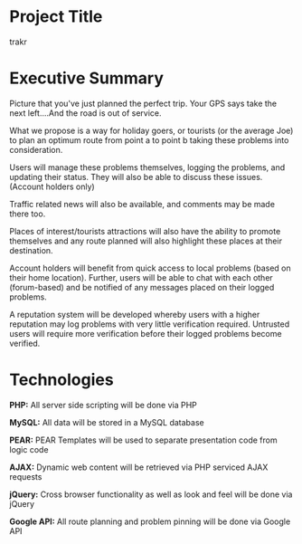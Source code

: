 # Project Title #

trakr

# Executive Summary #

Picture that you've just planned the perfect trip. Your GPS says take the next left....And
the road is out of service.

What we propose is a way for holiday goers, or tourists (or the average Joe) to plan an
optimum route from point a to point b taking these problems into consideration.

Users will manage these problems themselves, logging the problems, and updating their
status. They will also be able to discuss these issues. (Account holders only)

Traffic related news will also be available, and comments may be made there too.

Places of interest/tourists attractions will also have the ability to promote themselves and any route planned will also highlight these places at their destination.

Account holders will benefit from quick access to local problems (based on their home
location). Further, users will be able to chat with each other (forum-based) and be
notified of any messages placed on their logged problems.

A reputation system will be developed whereby users with a higher reputation may log
problems with very little verification required. Untrusted users will require more
verification before their logged problems become verified.

# Technologies #

**PHP:** All server side scripting will be done via PHP

**MySQL:** All data will be stored in a MySQL database

**PEAR:** PEAR Templates will be used to separate presentation code from logic code

**AJAX:** Dynamic web content will be retrieved via PHP serviced AJAX requests

**jQuery:** Cross browser functionality as well as look and feel will be done via jQuery

**Google API:** All route planning and problem pinning will be done via Google API